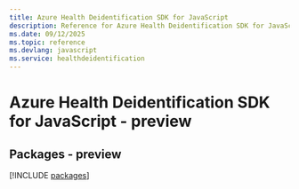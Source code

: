 ```yaml
---
title: Azure Health Deidentification SDK for JavaScript
description: Reference for Azure Health Deidentification SDK for JavaScript
ms.date: 09/12/2025
ms.topic: reference
ms.devlang: javascript
ms.service: healthdeidentification
---
```

# Azure Health Deidentification SDK for JavaScript - preview
## Packages - preview
[!INCLUDE [packages](health-deidentification-index.md)]